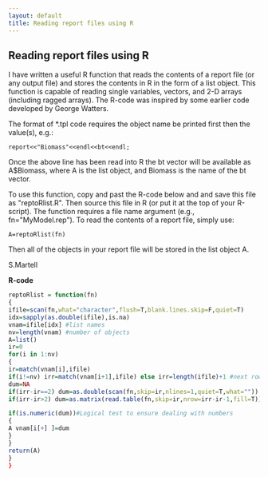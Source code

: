 ```yaml
---
layout: default
title: Reading report files using R
---
```


Reading report files using R
----------------------------

I have written a useful R function that reads the contents of a report file (or any output file) and stores the contents in R in the form of a list object. This function is capable of reading single variables, vectors, and 2-D arrays (including ragged arrays). The R-code was inspired by some earlier code developed by George Watters.

The format of *.tpl code requires the object name be printed first then the value(s), e.g.:

```
report<<"Biomass"<<endl<<bt<<endl;
```

Once the above line has been read into R the bt vector will be available as A$Biomass, where A is the list object, and Biomass is the name of the bt vector.

To use this function, copy and past the R-code below and and save this file as "reptoRlist.R". Then source this file in R (or put it at the top of your R-script). The function requires a file name argument (e.g., fn="MyModel.rep"). To read the contents of a report file, simply use:

```
A=reptoRlist(fn)
```

Then all of the objects in your report file will be stored in the list object A.

S.Martell

**R-code**

```R
reptoRlist = function(fn)
{
ifile=scan(fn,what="character",flush=T,blank.lines.skip=F,quiet=T)
idx=sapply(as.double(ifile),is.na)
vnam=ifile[idx]	#list names
nv=length(vnam)	#number of objects
A=list()
ir=0
for(i in 1:nv)
{
ir=match(vnam[i],ifile)
if(i!=nv) irr=match(vnam[i+1],ifile) else irr=length(ifile)+1 #next row
dum=NA
if(irr-ir==2) dum=as.double(scan(fn,skip=ir,nlines=1,quiet=T,what=""))
if(irr-ir>2) dum=as.matrix(read.table(fn,skip=ir,nrow=irr-ir-1,fill=T))

if(is.numeric(dum))#Logical test to ensure dealing with numbers
{
A vnam[i[+] ]=dum
}
}
return(A)
}
}
```
